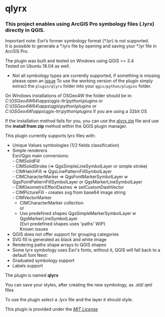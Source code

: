 # qlyrx

### This project enables using ArcGIS Pro symbology files (.lyrx) directly in QGIS.

Important note: Esri’s former symbology format (*.lyr) is not supported.  
It is possible to generate a *.lyrx file by opening and saving your *.lyr file in ArcGIS Pro.

The plugin was built and tested on Windows using QGIS >= 3.4  
Tested on Ubuntu 18.04 as well.  

* Not all symbology types are currently supported, if something is missing please open an [issue](https://github.com/arc2qgis/lyrxtoqml/issues)
To use the working version of the plugin simply extract the `plugin/qlyrx` folder into your `qgis/python/plugins` folder.

On Windows installations of OSGeo4W the folder should be in:  
*C:\OSGeo4W64\apps\qgis-ltr\python\plugins* or  
*C:\OSGeo4W64\apps\qgis\python\plugins* or  
*C:\OSGeo4W\apps\qgis-ltr\python\plugins* if you are using a 32bit OS   
  

If  the installation method fails for you, you can use the [qlyrx.zip](./plugin/qlyrx/qlyrx.zip) file and use the **install from zip** method within the QGIS plugin manager.  


This plugin currently supports lyrx files with:  
   - Unique Values symbologies (1/2 fields classification)  
   - Simple renderers  
Esri/Qgis main conversions:  
    - CIMSolidFill  
    - CIMSolidStroke (=> QgsSimpleLineSymbolLayer or simple stroke)  
    - CIMHatchFill => QgsLinePatternFillSymbolLayer  
    - CIMCharacterMarker => QgsFontMarkerSymbolLayer w QgsPointPatternFillSymbolLayer or QgsMarkerLineSymbolLayer  
    - CIMGeometricEffectDashes => setCustomDashVector  
    - CIMPictureFill - creates svg from base64 image string  
    - CIMVectorMarker  
      - CIMCharacterMarker collection  
					or  
      - Use predefined shapes QgsSimpleMarkerSymbolLayer w QgsMarkerLineSymbolLayer  
				[Esri predefined shapes uses 'paths' WIP]  
Known issues 
  - QGIS does not offer support for grouping categories
  - SVG fill is generated as black and white image
  - Rendering paths shape arrays to QGIS shapes
  - Some lyrx symbology uses Esri's fonts, without it, QGIS will fall back to a default font
Next:
  - Graduated symbology support
  - Labels support	
  

    
The plugin is named **qlyrx**  

You can save your styles, after creating the new symbology, as *.sld/*.qml files

To use the plugin select a *.lyrx* file and the layer it should style.


This plugin is provided under the [*MIT License*](LICENSE)
